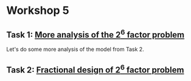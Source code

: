 # Workshop 5

## Task 1: [More analysis of the 2$^6$ factor problem](/Week_2/Workshop_5/Jupyter-notebooks/2-6factor-more_analysis.ipynb)
Let's do some more analysis of the model from Task 2. 
 
## Task 2: [Fractional design of 2$^6$ factor problem](/Week_2/Workshop_5/Jupyter-notebooks/fractional_design.ipynb)
